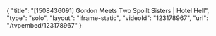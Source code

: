{
    "title": "[1508436091] Gordon Meets Two Spoilt Sisters | Hotel Hell",
    "type": "solo",
    "layout": "iframe-static",
    "videoId": "123178967",
    "url": "\/tvpembed\/123178967"
}